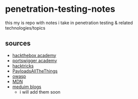 # penetration-testing-notes
this my is repo with notes i take in penetration testing & related technologies/topics 

## sources 
- [hackthebox academy](https://academy.hackthebox.com/)
- [portswigger academy](https://portswigger.net/web-security/)
- [hacktricks](https://github.com/carlospolop/hacktricks/tree/master)
- [PayloadsAllTheThings](https://github.com/swisskyrepo/PayloadsAllTheThings)
- [owasp](https://owasp.org/)
- [MDN](https://developer.mozilla.org/en-US/docs/Web)
- [meduim blogs](https://medium.com/)
  - i will add them soon  

